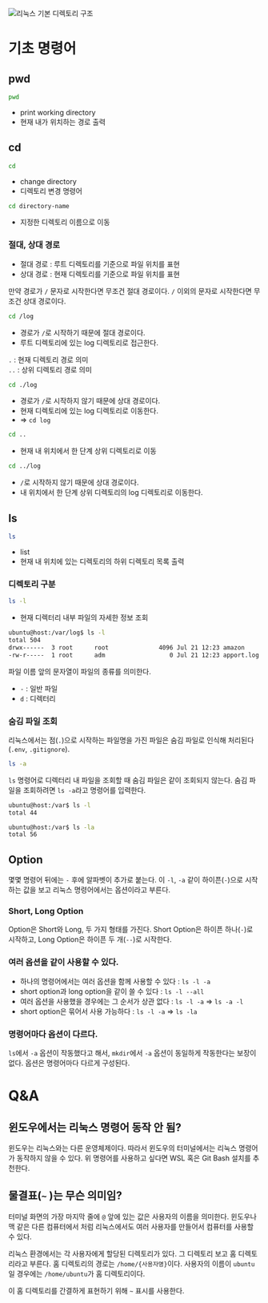 ![리눅스 기본 디렉토리 구조](https://blog.kakaocdn.net/dna/60Pqk/btqCzAxUrj1/AAAAAAAAAAAAAAAAAAAAALfzrtxpAgrG12lgFdm-SuADB45KMZHR9C_5nciwlKOK/img.png?credential=yqXZFxpELC7KVnFOS48ylbz2pIh7yKj8&expires=1753973999&allow_ip=&allow_referer=&signature=XLzAr53wT8F4ApsrKwfKhamryNw%3D)

# 기초 명령어
## pwd

```sh
pwd
```

- print working directory
- 현재 내가 위치하는 경로 출력

## cd

```sh
cd 
```

- change directory
- 디렉토리 변경 명령어

```sh
cd directory-name
```

- 지정한 디렉토리 이름으로 이동

### 절대, 상대 경로
- 절대 경로 : 루트 디렉토리를 기준으로 파일 위치를 표현
- 상대 경로 : 현재 디렉토리를 기준으로 파일 위치를 표현

만약 경로가 `/` 문자로 시작한다면 무조건 절대 경로이다. `/` 이외의 문자로 시작한다면 무조건 상대 경로이다.

```sh
cd /log
```

- 경로가 `/`로 시작하기 때문에 절대 경로이다.
- 루트 디렉토리에 있는 log 디렉토리로 접근한다.

`.` : 현재 디렉토리 경로 의미\
`..` : 상위 디렉토리 경로 의미

```sh
cd ./log
```

- 경로가 `/`로 시작하지 않기 때문에 상대 경로이다.
- 현재 디렉토리에 있는 log 디렉토리로 이동한다.
- => `cd log`

```sh
cd ..
```

- 현재 내 위치에서 한 단계 상위 디렉토리로 이동

```sh
cd ../log
```

- `/`로 시작하지 않기 때문에 상대 경로이다.
- 내 위치에서 한 단계 상위 디렉토리의 log 디렉토리로 이동한다.

## ls
```sh
ls
```

- list
- 현재 내 위치에 있는 디렉토리의 하위 디렉토리 목록 출력

### 디렉토리 구분
```sh
ls -l
```

- 현재 디렉터리 내부 파일의 자세한 정보 조회

```sh
ubuntu@host:/var/log$ ls -l
total 504
drwx------  3 root      root              4096 Jul 21 12:23 amazon
-rw-r-----  1 root      adm                  0 Jul 21 12:23 apport.log
```

파일 이름 앞의 문자열이 파일의 종류를 의미한다.

- `-` : 일반 파일
-  `d` : 디렉터리

### 숨김 파일 조회
리눅스에서는 점(`.`)으로 시작하는 파일명을 가진 파일은 숨김 파일로 인식해 처리된다(`.env`, `.gitignore`).

```sh
ls -a
```

`ls` 명령어로 디렉터리 내 파일을 조회할 때 숨김 파일은 같이 조회되지 않는다. 숨김 파일을 조회하려면 `ls -a`라고 명령어를 입력한다.

```sh
ubuntu@host:/var$ ls -l
total 44
```

```sh
ubuntu@host:/var$ ls -la
total 56
```

## Option
몇몇 명령어 뒤에는 `-` 후에 알파벳이 추가로 붙는다. 이 `-l`, `-a` 같이 하이픈(`-`)으로 시작하는 값을 보고 리눅스 명령어에서는 옵션이라고 부른다.

### Short, Long Option
Option은 Short와 Long, 두 가지 형태를 가진다. Short Option은 하이픈 하나(`-`)로 시작하고, Long Option은 하이픈 두 개(`--`)로 시작한다.

### 여러 옵션을 같이 사용할 수 있다.
- 하나의 명령어에서는 여러 옵션을 함께 사용할 수 있다 : `ls -l -a`
- short option과 long option을 같이 쓸 수 있다 : `ls -l --all`
- 여러 옵션을 사용했을 경우에는 그 순서가 상관 없다 : `ls -l -a` => `ls -a -l`
- short option은 묶어서 사용 가능하다 : `ls -l -a` => `ls -la`

### 명령어마다 옵션이 다르다.
`ls`에서 `-a` 옵션이 작동했다고 해서, `mkdir`에서 `-a` 옵션이 동일하게 작동한다는 보장이 없다. 옵션은 명령어마다 다르게 구성된다.

# Q&A
## 윈도우에서는 리눅스 명령어 동작 안 됨?
윈도우는 리눅스와는 다른 운영체제이다. 따라서 윈도우의 터미널에서는 리눅스 명령어가 동작하지 않을 수 있다. 위 명령어를 사용하고 싶다면 WSL 혹은 Git Bash 설치를 추천한다.

## 물결표(`~` )는 무슨 의미임?
터미널 화면의 가장 마지막 줄에 `@` 앞에 있는 값은 사용자의 이름을 의미한다. 윈도우나 맥 같은 다른 컴퓨터에서 처럼 리눅스에서도 여러 사용자를 만들어서 컴퓨터를 사용할 수 있다.

리눅스 환경에서는 각 사용자에게 할당된 디렉토리가 있다. 그 디렉토리 보고 홈 디렉토리라고 부른다. 홈 디렉토리의 경로는 `/home/{사용자명}`이다. 사용자의 이름이 `ubuntu`일 경우에는 `/home/ubuntu`가 홈 디렉토리이다.

이 홈 디렉토리를 간결하게 표현하기 위해 `~` 표시를 사용한다.

